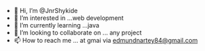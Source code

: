 - 👋 Hi, I’m @JnrShykide
- 👀 I’m interested in ...web development 
- 🌱 I’m currently learning ...java
- 💞️ I’m looking to collaborate on ... any project 
- 📫 How to reach me ... at gmai via edmundnartey84@gmail.com

<!---
JnrShykide/JnrShykide is a ✨ special ✨ repository because its `README.md` (this file) appears on your GitHub profile.
You can click the Preview link to take a look at your changes.
--->
